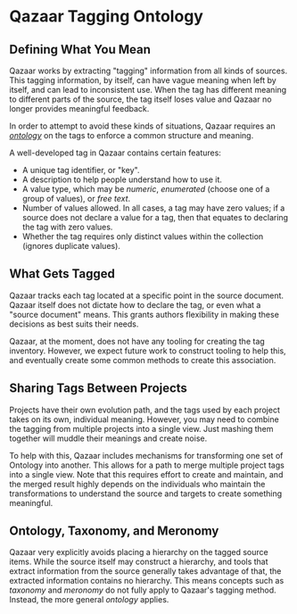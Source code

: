 # Qazaar Tagging Ontology

## Defining What You Mean

Qazaar works by extracting "tagging" information from all kinds of sources.  This tagging information, by itself, can have vague meaning when left by itself, and can lead to inconsistent use.  When the tag has different meaning to different parts of the source, the tag itself loses value and Qazaar no longer provides meaningful feedback.

In order to attempt to avoid these kinds of situations, Qazaar requires an [*ontology*](https://en.wikipedia.org/wiki/Ontology_(information_science)) on the tags to enforce a common structure and meaning.

A well-developed tag in Qazaar contains certain features:

- A unique tag identifier, or "key".
- A description to help people understand how to use it.
- A value type, which may be *numeric*, *enumerated* (choose one of a group of values), or *free text*.
- Number of values allowed.  In all cases, a tag may have zero values; if a source does not declare a value for a tag, then that equates to declaring the tag with zero values.
- Whether the tag requires only distinct values within the collection (ignores duplicate values).


## What Gets Tagged

Qazaar tracks each tag located at a specific point in the source document.  Qazaar itself does not dictate how to declare the tag, or even what a "source document" means.  This grants authors flexibility in making these decisions as best suits their needs.

Qazaar, at the moment, does not have any tooling for creating the tag inventory.  However, we expect future work to construct tooling to help this, and eventually create some common methods to create this association.


## Sharing Tags Between Projects

Projects have their own evolution path, and the tags used by each project takes on its own, individual meaning.  However, you may need to combine the tagging from multiple projects into a single view.  Just mashing them together will muddle their meanings and create noise.

To help with this, Qazaar includes mechanisms for transforming one set of Ontology into another.  This allows for a path to merge multiple project tags into a single view.  Note that this requires effort to create and maintain, and the merged result highly depends on the individuals who maintain the transformations to understand the source and targets to create something meaningful.


## Ontology, Taxonomy, and Meronomy

Qazaar very explicitly avoids placing a hierarchy on the tagged source items.  While the source itself may construct a hierarchy, and tools that extract information from the source generally takes advantage of that, the extracted information contains no hierarchy.  This means concepts such as *taxonomy* and *meronomy* do not fully apply to Qazaar's tagging method.  Instead, the more general *ontology* applies.
